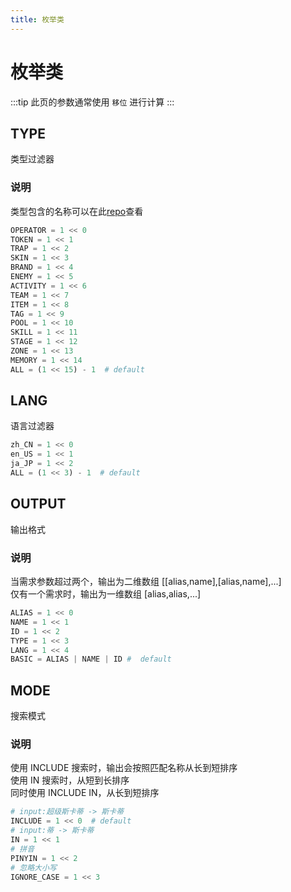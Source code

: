 ```yaml
---
title: 枚举类
---
```


# 枚举类

:::tip
此页的参数通常使用 `移位` 进行计算
:::

## TYPE

类型过滤器

### 说明

类型包含的名称可以在此[repo](https://github.com/Arkfans/ArknightsName/tree/main/table)查看

```python
OPERATOR = 1 << 0
TOKEN = 1 << 1
TRAP = 1 << 2
SKIN = 1 << 3
BRAND = 1 << 4
ENEMY = 1 << 5
ACTIVITY = 1 << 6
TEAM = 1 << 7
ITEM = 1 << 8
TAG = 1 << 9
POOL = 1 << 10
SKILL = 1 << 11
STAGE = 1 << 12
ZONE = 1 << 13
MEMORY = 1 << 14
ALL = (1 << 15) - 1  # default
```

## LANG

语言过滤器

```python
zh_CN = 1 << 0
en_US = 1 << 1
ja_JP = 1 << 2
ALL = (1 << 3) - 1  # default
```

## OUTPUT

输出格式

### 说明

当需求参数超过两个，输出为二维数组 [[alias,name],[alias,name],...]  
仅有一个需求时，输出为一维数组 [alias,alias,...]

```python
ALIAS = 1 << 0
NAME = 1 << 1
ID = 1 << 2
TYPE = 1 << 3
LANG = 1 << 4
BASIC = ALIAS | NAME | ID #  default
```

## MODE

搜索模式

### 说明

使用 INCLUDE 搜索时，输出会按照匹配名称从长到短排序  
使用 IN 搜索时，从短到长排序  
同时使用 INCLUDE IN，从长到短排序

```python
# input:超级斯卡蒂 -> 斯卡蒂
INCLUDE = 1 << 0  # default
# input:蒂 -> 斯卡蒂
IN = 1 << 1
# 拼音
PINYIN = 1 << 2
# 忽略大小写
IGNORE_CASE = 1 << 3
```